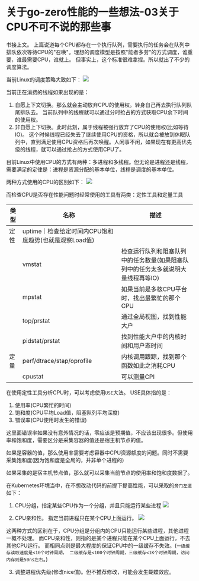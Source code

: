 # 关于go-zero性能的一些想法-03关于CPU不可不说的那些事

书接上文。 上篇说道每个CPU都存在一个执行队列，需要执行的任务会在队列中排队依次等待CPU的"召唤"。理想的调度模型是按照"能者多劳"的方式调度，谁重要，谁最需要CPU，谁就上。 但事实上，这个标准很难拿捏。所以就出了不少的调度算法。

当前Linux的调度策略大致如下：
![](https://tva1.sinaimg.cn/large/e6c9d24ely1gzsfdvrsqxj20l80zawjk.jpg)

当前正在消费的线程如果出现的是：
1. 自愿上下文切换。那么就会主动放弃CPU的使用权。转身自己再去执行队列队尾排队去。 当前队列中的线程就可以通过分时抢占的方式获取CPU余下时间的使用权。
2. 非自愿上下切换。此时此刻，属于线程被强行放弃了CPU的使用权(比如等待IO)。 这个时候线程已经失去了继续使用CPU的资格，所以就会被放到休眠队列中，直到满足使用CPU资格后再次唤醒。人闲事不闲，如果现在有更高优先级的线程，就可以通过抢占的方式使用CPU了。

目前Linux中使用CPU的方式有两种：多进程和多线程。但无论是进程还是线程，需要满足的定律是：进程是资源分配的基本单位，线程是调度的基本单位。

两种方式使用的CPU的区别如下：
![](https://tva1.sinaimg.cn/large/e6c9d24ely1gzsfvl6sutj213o0by40t.jpg)

而检查CPU是否存在性能问题时经常使用的工具有两类：定性工具和定量工具

|类型|名称|描述|
|---|----|---|
|定性|uptime｜检查给定时间内CPU饱和度趋势(也就是观察Load值)
||vmstat|检查运行队列和阻塞队列中的任务数量(如果阻塞队列中的任务太多就说明大量线程再等IO)|
||mpstat|如果当前是多核CPU平台时，找出最繁忙的那个CPU|
||top/prstat|通过全局视图，找到性能大户|
||pidstat/prstat|找到性能大户中的内核时间和用户态时间|
|定量|perf/dtrace/stap/oprofile|内核调用跟踪，找到那个函数如此之消耗CPU|
||cpustat|可以测量CPI|

在使用定性工具分析CPU时，可以考虑使用`USE`大法。 USE具体指的是：
1. 使用率(CPU繁忙的时间)
2. 饱和度(CPU平均Load值，阻塞队列平均深度)
3. 错误率(CPU使用时发生的错误)

这里面错误率如果没有意外情况的话，零应该是预期值，不应该出现很多。但使用率和饱和度，需要区分是采集容器的值还是宿主机节点的值。

如果是容器的值，那么使用率需要考虑容器中CPU资源额度的问题。同时不需要采集饱和度(因为饱和度是全局的，并非单个进程的)

如果采集的是宿主机节点值，那么就可以采集当前节点的使用率和饱和度数据了。

在Kubernetes环境当中，在不想改动代码的前提下提高性能，可以采取的`旁门左道`如下：
1. CPU分组，指定某些CPU作为一个分组，并且只能运行某些进程
![](https://tva1.sinaimg.cn/large/e6c9d24ely1gzsgdaklmlj20qq0co0v7.jpg)

2. CPU亲和性。 指定当前进程只在某个CPU上面运行。
![](https://tva1.sinaimg.cn/large/e6c9d24ely1gzsgfx8q3rj20t80eojv1.jpg)

这两种方式的区别在于，CPU分组是分组内的CPU只能运行某些进程，其他进程一概不处理。 而CPU亲和性，则指的是某个进程只能在某个CPU上面运行，不去其他CPU运行。 而相同点则是最大程度的保证CPU中的一级缓存不失效。(`一级缓存读取速度是<10个时钟周期， 二级缓存是<100个时钟周期，三级缓存<1K个时钟周期，访问内存则是50ns左右`。)

3. 调整进程优先级(修改nice值)。但不推荐修改，可能会发生蝴蝶效应。